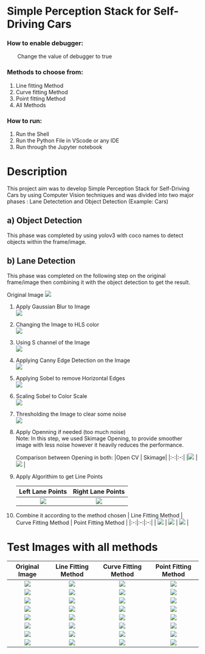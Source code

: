 # Simple Perception Stack for Self-Driving Cars

### How to enable debugger:

&nbsp;&nbsp;&nbsp;&nbsp;&nbsp;&nbsp;&nbsp;Change the value of debugger to true

### Methods to choose from:

1. Line fitting Method
2. Curve fitting Method
3. Point fitting Method
4. All Methods

### How to run:

1. Run the Shell
2. Run the Python File in VScode or any IDE
3. Run through the Jupyter notebook

# Description

This project aim was to develop Simple Perception Stack for Self-Driving Cars by using Computer Vision techniques and was divided into two major phases : Lane Detectetion and Object Detection (Example: Cars)

## a) Object Detection

This phase was completed by using yolov3 with coco names to detect objects within the frame/image.

## b) Lane Detection

This phase was completed on the following step on the original frame/image then combining it with the object detection to get the result. <br/>

Original Image
![](./media/read_me/test4.jpg)

1. Apply Gaussian Blur to Image <br />
   ![](./media/read_me/Gaussian.png)

2. Changing the Image to HLS color <br />
   ![](./media/read_me/HSL.png)

3. Using S channel of the Image <br />
   ![](./media/read_me/S%20channel.png)

4. Applying Canny Edge Detection on the Image <br />
   ![](./media/read_me/Canny.png)

5. Applying Sobel to remove Horizontal Edges <br />
   ![](./media/read_me/Sobel.png)

6. Scaling Sobel to Color Scale <br />
   ![](./media/read_me/Scaled%20Sobel.png)

7. Thresholding the Image to clear some noise <br />
   ![](./media/read_me//Thresholded%20Sobel.png)

8. Apply Openning if needed (too much noise) <br />
   Note: In this step, we used Skimage Opening, to provide smoother image with less noise however it heavily reduces the performance. <br/>

   Comparison between Opening in both:
   |Open CV | Skimage|
   |:-:|:-:|
   |![](./media/read_me/Opening.png) | ![](./media/read_me/OpeniningSKI.png) |

9. Apply Algorithim to get Line Points

   |           Left Lane Points           |           Right Lane Points           |
   | :----------------------------------: | :-----------------------------------: |
   | ![](./media/read_me/Left%20Lane.png) | ![](./media/read_me/Right%20Lane.png) |

10. Combine it according to the method chosen
    | Line Fitting Method | Curve Fitting Method | Point Fitting Method |
    |:-:|:-:|:-:|
    | ![](./media/read_me/Samples/Image%204%20-%20Line%20Method.png) | ![](./media/read_me/Samples/Image%204%20-%20Curve%20Method.png) | ![](./media/read_me/Samples/Image%204%20-%20Point%20Method.png) |

# Test Images with all methods

|               Original Image               |                      Line Fitting Method                       |                      Curve Fitting Method                       |                      Point Fitting Method                       |
| :----------------------------------------: | :------------------------------------------------------------: | :-------------------------------------------------------------: | :-------------------------------------------------------------: |
| ![](./media/read_me/Samples/Image%201.png) | ![](./media/read_me/Samples/Image%201%20-%20Line%20Method.png) | ![](./media/read_me/Samples/Image%201%20-%20Curve%20Method.png) | ![](./media/read_me/Samples/Image%201%20-%20Point%20Method.png) |
| ![](./media/read_me/Samples/Image%202.png) | ![](./media/read_me/Samples/Image%202%20-%20Line%20Method.png) | ![](./media/read_me/Samples/Image%202%20-%20Curve%20Method.png) | ![](./media/read_me/Samples/Image%202%20-%20Point%20Method.png) |
| ![](./media/read_me/Samples/Image%203.png) | ![](./media/read_me/Samples/Image%203%20-%20Line%20Method.png) | ![](./media/read_me/Samples/Image%203%20-%20Curve%20Method.png) | ![](./media/read_me/Samples/Image%203%20-%20Point%20Method.png) |
| ![](./media/read_me/Samples/Image%204.png) | ![](./media/read_me/Samples/Image%204%20-%20Line%20Method.png) | ![](./media/read_me/Samples/Image%204%20-%20Curve%20Method.png) | ![](./media/read_me/Samples/Image%204%20-%20Point%20Method.png) |
| ![](./media/read_me/Samples/Image%205.png) | ![](./media/read_me/Samples/Image%205%20-%20Line%20Method.png) | ![](./media/read_me/Samples/Image%205%20-%20Curve%20Method.png) | ![](./media/read_me/Samples/Image%205%20-%20Point%20Method.png) |
| ![](./media/read_me/Samples/Image%206.png) | ![](./media/read_me/Samples/Image%206%20-%20Line%20Method.png) | ![](./media/read_me/Samples/Image%206%20-%20Curve%20Method.png) | ![](./media/read_me/Samples/Image%206%20-%20Point%20Method.png) |
| ![](./media/read_me/Samples/Image%207.png) | ![](./media/read_me/Samples/Image%207%20-%20Line%20Method.png) | ![](./media/read_me/Samples/Image%207%20-%20Curve%20Method.png) | ![](./media/read_me/Samples/Image%207%20-%20Point%20Method.png) |
| ![](./media/read_me/Samples/Image%208.png) | ![](./media/read_me/Samples/Image%208%20-%20Line%20Method.png) | ![](./media/read_me/Samples/Image%208%20-%20Curve%20Method.png) | ![](./media/read_me/Samples/Image%208%20-%20Point%20Method.png) |

